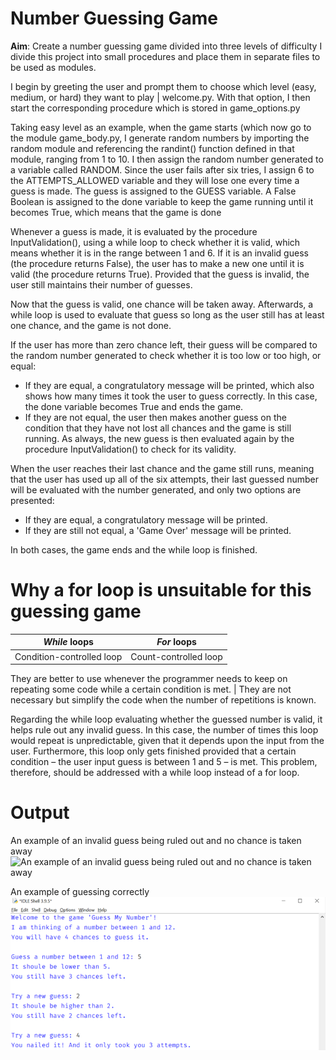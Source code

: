 # Number Guessing Game
**Aim**: Create a number guessing game divided into three levels of difficulty I
divide this project into small procedures and place them in separate files to be
used as modules.

I begin by greeting the user and prompt them to choose which level (easy,
medium, or hard) they want to play | welcome.py. With that option, I then start
the corresponding procedure which is stored in game_options.py

Taking easy level as an example, when the game starts (which now go to the
module game_body.py, I generate random numbers by importing the random module
and referencing the randint() function defined in that module, ranging from 1 to
10. I then assign the random number generated to a variable called RANDOM. Since
the user fails after six tries, I assign 6 to the ATTEMPTS_ALLOWED variable and
they will lose one every time a guess is made. The guess is assigned to the
GUESS variable. A False Boolean is assigned to the done variable to keep the
game running until it becomes True, which means that the game is done

Whenever a guess is made, it is evaluated by the procedure InputValidation(),
using a while loop to check whether it is valid, which means whether it is in
the range between 1 and 6. If it is an invalid guess (the procedure returns
False), the user has to make a new one until it is valid (the procedure returns
True). Provided that the guess is invalid, the user still maintains their number
of guesses.

Now that the guess is valid, one chance will be taken away. Afterwards, a while
loop is used to evaluate that guess so long as the user still has at least one
chance, and the game is not done.

If the user has more than zero chance left, their guess will be compared to the
random number generated to check whether it is too low or too high, or equal:
- If they are equal, a congratulatory message will be printed, which also shows
  how many times it took the user to guess correctly. In this case, the done
  variable becomes True and ends the game.
- If they are not equal, the user then makes another guess on the condition that
  they have not lost all chances and the game is still running. As always, the
  new guess is then evaluated again by the procedure InputValidation() to check
  for its validity.

When the user reaches their last chance and the game still runs, meaning that
the user has used up all of the six attempts, their last guessed number will be
evaluated with the number generated, and only two options are presented:
- If they are equal, a congratulatory message will be printed.
- If they are still not equal, a 'Game Over' message will be printed.

In both cases, the game ends and the while loop is finished.

# Why a for loop is unsuitable for this guessing game
_While_ loops | _For_ loops
------------ | -------------
Condition-controlled loop  | Count-controlled loop
They are better to use whenever the programmer needs to keep on repeating some
code while a certain condition is met. | They are not necessary but simplify the
code when the number of repetitions is known.
<p>Regarding the while loop evaluating whether the guessed number is valid, it
helps rule out any invalid guess. In this case, the number of times this loop
would repeat is unpredictable, given that it depends upon the input from the
user. Furthermore, this loop only gets finished provided that a certain
condition – the user input guess is between 1 and 5 – is met. This problem,
therefore, should be addressed with a while loop instead of a for loop.</p>

# Output
An example of an invalid guess being ruled out and no chance is taken away
![An example of an invalid guess being ruled out and no chance is taken
away](/assets/invalid-guess.png)

An example of guessing correctly
![An example of guessing correctly](/assets/correct-guess.png)
